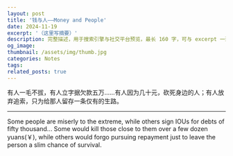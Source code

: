 ```yaml
---
layout: post
title: '钱与人——Money and People'
date: 2024-11-19
excerpt: '（这里写摘要）'
description: 完整描述，用于搜索引擎与社交平台预览，最长 160 字，可与 excerpt 一致
og_image: 
thumbnail: /assets/img/thumb.jpg
categories: Notes
tags: 
related_posts: true
---
```


有人一毛不拔，有人立字据欠款五万……有人因为几十元，砍死身边的人；有人放弃追索，只为给那人留存一条仅有的生路。

---

Some people are miserly to the extreme, while others sign IOUs for debts of fifty thousand... Some would kill those close to them over a few dozen yuans(￥), while others would forgo pursuing repayment just to leave the person a slim chance of survival.